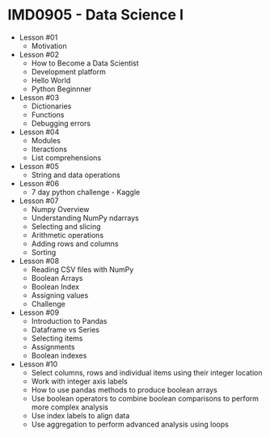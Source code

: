# IMD0905 - Data Science I

- Lesson #01 
	- Motivation
- Lesson #02
	- How to Become a Data Scientist
	- Development platform
	- Hello World
	- Python Beginnner 
- Lesson #03
	- Dictionaries
	- Functions
	- Debugging errors
- Lesson #04
	- Modules
	- Iteractions
	- List comprehensions
- Lesson #05
	- String and data operations
- Lesson #06
	- 7 day python challenge - Kaggle
- Lesson #07
	- Numpy Overview
	- Understanding NumPy ndarrays
	- Selecting and slicing
	- Arithmetic operations
	- Adding rows and columns
	- Sorting
- Lesson #08
	- Reading CSV files with NumPy
	- Boolean Arrays
	- Boolean Index
	- Assigning values
	- Challenge
- Lesson #09
	- Introduction to Pandas
	- Dataframe vs Series
	- Selecting  items
	- Assignments
	- Boolean indexes
- Lesson #10
	- Select columns, rows and individual items using their integer location
	- Work with integer axis labels
	- How to use pandas methods to produce boolean arrays
	- Use boolean operators to combine boolean comparisons to perform more complex analysis
	- Use index labels to align data
	- Use aggregation to perform advanced analysis using loops


